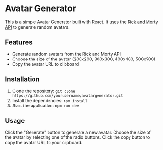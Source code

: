 # Avatar Generator

This is a simple Avatar Generator built with React. It uses the [Rick and Morty API](https://rickandmortyapi.com/api/character) to generate random avatars.

## Features

- Generate random avatars from the Rick and Morty API
- Choose the size of the avatar (200x200, 300x300, 400x400, 500x500)
- Copy the avatar URL to clipboard

## Installation

1. Clone the repository: `git clone https://github.com/yourusername/avatargenerator.git`
2. Install the dependencies: `npm install`
3. Start the application: `npm run dev`

## Usage

Click the "Generate" button to generate a new avatar. Choose the size of the avatar by selecting one of the radio buttons. Click the copy button to copy the avatar URL to your clipboard.